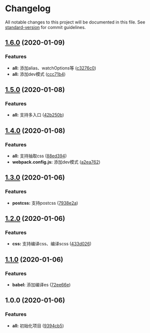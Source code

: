 # Changelog

All notable changes to this project will be documented in this file. See [standard-version](https://github.com/conventional-changelog/standard-version) for commit guidelines.

## [1.6.0](https://github.com/BryanAdamss/webpack4-template-use-webpack-chain/compare/v1.5.0...v1.6.0) (2020-01-09)


### Features

* **all:** 添加alias、watchOptions等 ([c3276c0](https://github.com/BryanAdamss/webpack4-template-use-webpack-chain/commit/c3276c07fbe704230bd4889b8b16ea89e7a81ac9))
* **all:** 添加dev模式 ([ccc71b4](https://github.com/BryanAdamss/webpack4-template-use-webpack-chain/commit/ccc71b48c582f4e2c121e0a36d9cdcc09a8e898a))

## [1.5.0](https://github.com/BryanAdamss/webpack4-template-use-webpack-chain/compare/v1.4.0...v1.5.0) (2020-01-08)


### Features

* **all:** 支持多入口 ([42b250b](https://github.com/BryanAdamss/webpack4-template-use-webpack-chain/commit/42b250b266b7380458f6ad2a41c628f2bd050b29))

## [1.4.0](https://github.com/BryanAdamss/webpack4-template-use-webpack-chain/compare/v1.3.0...v1.4.0) (2020-01-08)


### Features

* **all:** 支持抽取css ([88ed394](https://github.com/BryanAdamss/webpack4-template-use-webpack-chain/commit/88ed394ef056a1f37a23d33fb67d6aa141df9ff8))
* **webpack.config.js:** 添加dev模式 ([a2ea762](https://github.com/BryanAdamss/webpack4-template-use-webpack-chain/commit/a2ea7620c417365a14aeeec9ae7f2bc22f7ec137))

## [1.3.0](https://github.com/BryanAdamss/webpack4-template-use-webpack-chain/compare/v1.2.0...v1.3.0) (2020-01-06)


### Features

* **postcss:** 支持postcss ([7938e2a](https://github.com/BryanAdamss/webpack4-template-use-webpack-chain/commit/7938e2a73aadc1796ec499def8b601717e9ac3e9))

## [1.2.0](https://github.com/BryanAdamss/webpack4-template-use-webpack-chain/compare/v1.1.0...v1.2.0) (2020-01-06)


### Features

* **css:** 支持编译css、编译scss ([433d026](https://github.com/BryanAdamss/webpack4-template-use-webpack-chain/commit/433d026c6048c39c7ed732a1dc0ca6680be19a02))

## [1.1.0](https://github.com/BryanAdamss/webpack4-template-use-webpack-chain/compare/v1.0.0...v1.1.0) (2020-01-06)


### Features

* **babel:** 添加编译es ([72ee66e](https://github.com/BryanAdamss/webpack4-template-use-webpack-chain/commit/72ee66e00cc73497c0bf081d9175e95e1416d4d6))

## 1.0.0 (2020-01-06)


### Features

* **all:** 初始化项目 ([9394cb5](https://github.com/BryanAdamss/webpack4-template-use-webpack-chain/commit/9394cb57c32eaeaec4172d86f6660d84c83f950d))
